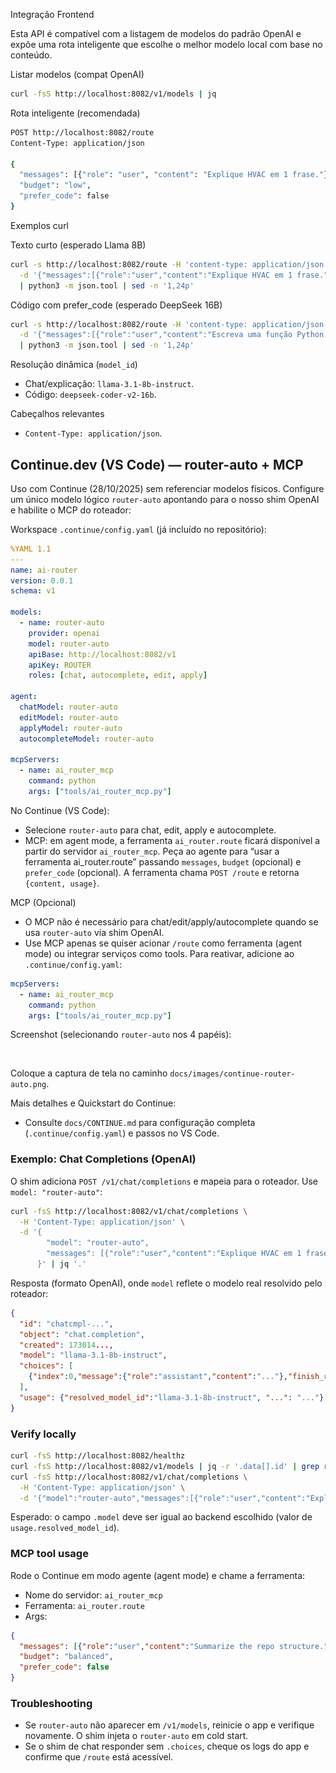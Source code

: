 Integração Frontend

Esta API é compatível com a listagem de modelos do padrão OpenAI e expõe uma rota inteligente que escolhe o melhor modelo local com base no conteúdo.

Listar modelos (compat OpenAI)
```bash
curl -fsS http://localhost:8082/v1/models | jq
```

Rota inteligente (recomendada)
```bash
POST http://localhost:8082/route
Content-Type: application/json

{
  "messages": [{"role": "user", "content": "Explique HVAC em 1 frase."}],
  "budget": "low",
  "prefer_code": false
}
```

Exemplos curl

Texto curto (esperado Llama 8B)
```bash
curl -s http://localhost:8082/route -H 'content-type: application/json' \
  -d '{"messages":[{"role":"user","content":"Explique HVAC em 1 frase."}]}' \
  | python3 -m json.tool | sed -n '1,24p'
```

Código com prefer_code (esperado DeepSeek 16B)
```bash
curl -s http://localhost:8082/route -H 'content-type: application/json' \
  -d '{"messages":[{"role":"user","content":"Escreva uma função Python soma(n1,n2) com docstring."}],"prefer_code":true}' \
  | python3 -m json.tool | sed -n '1,24p'
```

Resolução dinâmica (`model_id`)
- Chat/explicação: `llama-3.1-8b-instruct`.
- Código: `deepseek-coder-v2-16b`.

Cabeçalhos relevantes
- `Content-Type: application/json`.

## Continue.dev (VS Code) — router-auto + MCP

Uso com Continue (28/10/2025) sem referenciar modelos físicos. Configure um único modelo lógico `router-auto` apontando para o nosso shim OpenAI e habilite o MCP do roteador:

Workspace `.continue/config.yaml` (já incluído no repositório):
```yaml
%YAML 1.1
---
name: ai-router
version: 0.0.1
schema: v1

models:
  - name: router-auto
    provider: openai
    model: router-auto
    apiBase: http://localhost:8082/v1
    apiKey: ROUTER
    roles: [chat, autocomplete, edit, apply]

agent:
  chatModel: router-auto
  editModel: router-auto
  applyModel: router-auto
  autocompleteModel: router-auto

mcpServers:
  - name: ai_router_mcp
    command: python
    args: ["tools/ai_router_mcp.py"]
```

No Continue (VS Code):
- Selecione `router-auto` para chat, edit, apply e autocomplete.
- MCP: em agent mode, a ferramenta `ai_router.route` ficará disponível a partir do servidor `ai_router_mcp`. Peça ao agente para “usar a ferramenta ai_router.route” passando `messages`, `budget` (opcional) e `prefer_code` (opcional). A ferramenta chama `POST /route` e retorna `{content, usage}`.

MCP (Opcional)
- O MCP não é necessário para chat/edit/apply/autocomplete quando se usa `router-auto` via shim OpenAI. 
- Use MCP apenas se quiser acionar `/route` como ferramenta (agent mode) ou integrar serviços como tools. Para reativar, adicione ao `.continue/config.yaml`:
```yaml
mcpServers:
  - name: ai_router_mcp
    command: python
    args: ["tools/ai_router_mcp.py"]
```

Screenshot (selecionando `router-auto` nos 4 papéis):

![Continue VS Code — router-auto em chat/edit/apply/autocomplete](docs/images/continue-router-auto.png)

Coloque a captura de tela no caminho `docs/images/continue-router-auto.png`.

Mais detalhes e Quickstart do Continue:
- Consulte `docs/CONTINUE.md` para configuração completa (`.continue/config.yaml`) e passos no VS Code.

### Exemplo: Chat Completions (OpenAI)

O shim adiciona `POST /v1/chat/completions` e mapeia para o roteador. Use `model: "router-auto"`:

```bash
curl -fsS http://localhost:8082/v1/chat/completions \
  -H 'Content-Type: application/json' \
  -d '{
        "model": "router-auto",
        "messages": [{"role":"user","content":"Explique HVAC em 1 frase."}]
      }' | jq '.'
```

Resposta (formato OpenAI), onde `model` reflete o modelo real resolvido pelo roteador:
```json
{
  "id": "chatcmpl-...",
  "object": "chat.completion",
  "created": 173014...,
  "model": "llama-3.1-8b-instruct",
  "choices": [
    {"index":0,"message":{"role":"assistant","content":"..."},"finish_reason":"stop"}
  ],
  "usage": {"resolved_model_id":"llama-3.1-8b-instruct", "...": "..."}
}
```

### Verify locally

```bash
curl -fsS http://localhost:8082/healthz
curl -fsS http://localhost:8082/v1/models | jq -r '.data[].id' | grep router-auto
curl -fsS http://localhost:8082/v1/chat/completions \
  -H 'Content-Type: application/json' \
  -d '{"model":"router-auto","messages":[{"role":"user","content":"Explain HVAC in one sentence."}]}' | jq .
```

Esperado: o campo `.model` deve ser igual ao backend escolhido (valor de `usage.resolved_model_id`).

### MCP tool usage

Rode o Continue em modo agente (agent mode) e chame a ferramenta:

- Nome do servidor: `ai_router_mcp`
- Ferramenta: `ai_router.route`
- Args:

```json
{
  "messages": [{"role":"user","content":"Summarize the repo structure."}],
  "budget": "balanced",
  "prefer_code": false
}
```

### Troubleshooting

- Se `router-auto` não aparecer em `/v1/models`, reinicie o app e verifique novamente. O shim injeta o `router-auto` em cold start.
- Se o shim de chat responder sem `.choices`, cheque os logs do app e confirme que `/route` está acessível.
